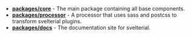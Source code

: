 - [**packages/core**](core) - The main package containing all base components.
- [**packages/processor**](processor) - A processor that uses sass and postcss to transform svelterial plugins.
- [**packages/docs**](docs) - The documentation site for svelterial.
